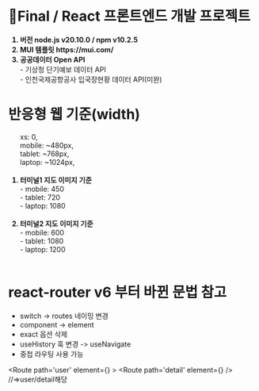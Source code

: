 # 🫧Final / React 프론트엔드 개발 프로젝트
<ol>
<strong><li>버전 node.js v20.10.0 / npm v10.2.5</li> </strong>
<strong><li>MUI 템플릿 https://mui.com/</li></strong>
<strong><li>공공데이터 Open API</li></strong>
- 기상청 단기예보 데이터 API <br/>
- 인천국제공항공사 입국장현황 데이터 API(미완)
</ol>

# 반응형 웹 기준(width)
<ol>
 xs: 0, <br/>
 mobile: ~480px, <br/>
 tablet: ~768px, <br/>
 laptop: ~1024px, <br/><br/>
<strong><li>터미널1 지도 이미지 기준</li></strong>
- mobile: 450 <br/>
- tablet: 720 <br/>
- laptop: 1080 <br/><br/>
<strong><li>터미널2 지도 이미지 기준</li></strong>
- mobile: 600 <br/>
- tablet: 1080 <br/>
- laptop: 1200 <br/><br/>
</ol>

# react-router v6 부터 바뀐 문법 참고
- switch -> routes 네이밍 변경
- component -> element
- exact 옵션 삭제
- useHistory 훅 변경 -> useNavigate
- 중첩 라우팅 사용 가능

<Route path='user' element={<User />} >
  <Route path='detail' element={<UserDetail />} />   //=>user/detail해당
</Route>
